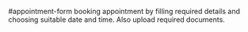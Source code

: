 #appointment-form
booking appointment by filling required details and choosing suitable date and time. Also upload required documents.
